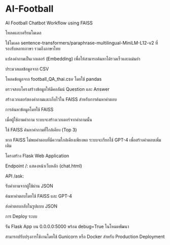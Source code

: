 # AI-Football
AI Football Chatbot Workflow using FAISS

โหลดและเตรียมโมเดล

ใช้โมเดล sentence-transformers/paraphrase-multilingual-MiniLM-L12-v2 ที่รองรับหลายภาษา รวมถึงภาษาไทย

แปลงคำถามเป็นเวกเตอร์ (Embedding) เพื่อให้สามารถค้นหาได้รวดเร็วและแม่นยำ

ประมวลผลข้อมูลจาก CSV

โหลดข้อมูลจาก football_QA_thai.csv โดยใช้ pandas

ตรวจสอบโครงสร้างข้อมูลให้มีคอลัมน์ Question และ Answer

สร้างเวกเตอร์ของคำถามและเก็บไว้ใน FAISS สำหรับการค้นหาคำตอบ

การค้นหาข้อมูลโดยใช้ FAISS

เมื่อผู้ใช้ถามคำถาม ระบบจะสร้างเวกเตอร์จากคำถามนั้น

ใช้ FAISS ค้นหาคำถามที่ใกล้เคียง (Top 3)

หาก FAISS ไม่พบคำตอบที่มีความใกล้เคียงเพียงพอ ระบบจะเรียกใช้ GPT-4 เพื่อสร้างคำตอบเพิ่มเติม

โครงสร้าง Flask Web Application

Endpoint /: แสดงหน้าเว็บหลัก (chat.html)

API /ask:

รับคำถามจากผู้ใช้ผ่าน JSON

ค้นหาคำตอบโดยใช้ FAISS และ GPT-4

ส่งคำตอบกลับในรูปแบบ JSON

การ Deploy ระบบ

รัน Flask App บน 0.0.0.0:5000 พร้อม debug=True ในโหมดพัฒนา

สามารถปรับปรุงการใช้งานโดยใช้ Gunicorn หรือ Docker สำหรับ Production Deployment
